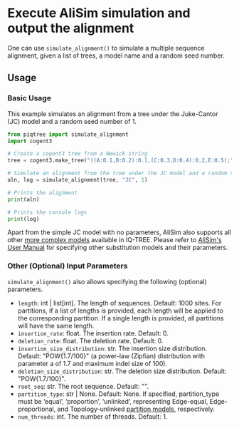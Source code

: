 # Execute AliSim simulation and output the alignment

One can use `simulate_alignment()` to simulate a multiple sequence alignment, given a list of trees, a model name and a random seed number.

## Usage

### Basic Usage

This example simulates an alignment from a tree under the Juke-Cantor (JC) model and a random seed number of 1. 

```python
from piqtree import simulate_alignment
import cogent3

# Create a cogent3 tree from a Newick string
tree = cogent3.make_tree("((A:0.1,B:0.2):0.1,(C:0.3,D:0.4):0.2,E:0.5);")

# Simulate an alignment from the tree under the JC model and a random seed number = 1
aln, log = simulate_alignment(tree, "JC", 1)

# Prints the alignment
print(aln)

# Prints the console logs
print(log) 

```

Apart from the simple JC model with no parameters, AliSim also supports all other [more complex models](https://iqtree.github.io/doc/Substitution-Models) available in IQ-TREE. Please refer to [AliSim's User Manual](https://iqtree.github.io/doc/AliSim#specifying-model-parameters) for specifying other substitution models and their parameters.

### Other (Optional) Input Parameters

`simulate_alignment()` also allows specifying the following (optional) parameters.

- `length`: int | list[int]. The length of sequences. Default: 1000 sites. For partitions, if a list of lengths is provided, each length will be applied to the corresponding partition. If a single length is provided, all partitions will have the same length. 
- `insertion_rate`: float. The insertion rate. Default: 0.
- `deletion_rate`: float. The deletion rate. Default: 0.
- `insertion_size_distribution`: str. The insertion size distribution. Default: "POW{1.7/100}" (a power-law (Zipfian) distribution with parameter a of 1.7 and maximum indel size of 100).
- `deletion_size_distribution`: str. The deletion size distribution. Default: "POW{1.7/100}".
- `root_seq`: str. The root sequence. Default: "".
- `partition_type`: str | None. Default: None. If specified, partition_type must be ‘equal’, ‘proportion’, ‘unlinked’, representing Edge-equal, Edge-proportional, and Topology-unlinked [partition models](https://iqtree.github.io/doc/AliSim#partition-models), respectively.  
- `num_threads`: int. The number of threads. Default: 1.

